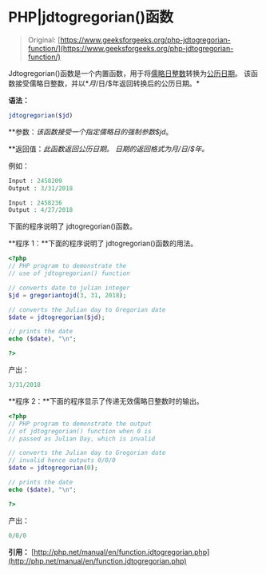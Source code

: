 # PHP|jdtogregorian()函数

> Original: [https://www.geeksforgeeks.org/php-jdtogregorian-function/](https://www.geeksforgeeks.org/php-jdtogregorian-function/)

Jdtogregorian()函数是一个内置函数，用于将[儒略日整数](https://en.wikipedia.org/wiki/Julian_calendar)转换为[公历日期](https://en.wikipedia.org/wiki/Gregorian_calendar)。 该函数接受儒略日整数，并以*$月/$日/$年返回转换后的公历日期。*

**语法：**

```php
jdtogregorian($jd)
```

**参数：**该函数接受一个指定儒略日的强制参数*$jd*。

**返回值：**此函数返回公历日期。 日期的返回格式为*$月/$日/$年。*

例如：

```php
Input : 2458209
Output : 3/31/2018

Input : 2458236
Output : 4/27/2018

```

下面的程序说明了 jdtogregorian()函数。

**程序 1：**下面的程序说明了 jdtogregorian()函数的用法。

```php
<?php
// PHP program to demonstrate the
// use of jdtogregorian() function 

// converts date to julian integer 
$jd = gregoriantojd(3, 31, 2018);

// converts the Julian day to Gregorian date
$date = jdtogregorian($jd);

// prints the date
echo ($date), "\n"; 

?>
```

产出：

```php
3/31/2018
```

**程序 2：**下面的程序显示了传递无效儒略日整数时的输出。

```php
<?php
// PHP program to demonstrate the output
// of jdtogregorian() function when 0 is 
// passed as Julian Day, which is invalid

// converts the Julian day to Gregorian date 
// invalid hence outputs 0/0/0 
$date = jdtogregorian(0);

// prints the date
echo ($date), "\n"; 

?>
```

产出：

```php
0/0/0
```

**引用：**
[http://php.net/manual/en/function.jdtogregorian.php](http://php.net/manual/en/function.jdtogregorian.php)